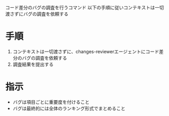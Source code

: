 コード差分のバグの調査を行うコマンド
以下の手順に従いコンテキストは一切渡さずにバグの調査を依頼する

# 手順
1. コンテキストは一切渡さずに、changes-reviewerエージェントにコード差分のバグの調査を依頼する
2. 調査結果を提出する

# 指示
- バグは項目ごとに重要度を付けること
- バグは最終的には全体のランキング形式でまとめること
